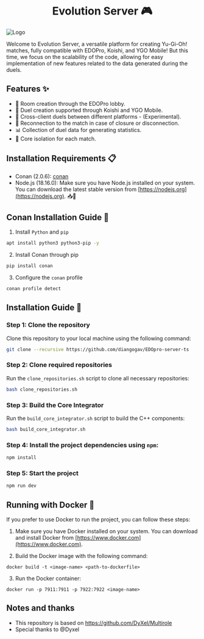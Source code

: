 <h1 align="center">Evolution Server 🎮</h1>


![Logo](https://raw.githubusercontent.com/diangogav/EDOpro-server-ts/main/assets/1.svg)

Welcome to Evolution Server, a versatile platform for creating Yu-Gi-Oh! matches, fully compatible with EDOPro, Koishi, and YGO Mobile! But this time, we focus on the scalability of the code, allowing for easy implementation of new features related to the data generated during the duels.

## Features ✨

- 🏰 Room creation through the EDOPro lobby.
- 📱 Duel creation supported through Koishi and YGO Mobile.
- 🧪 Cross-client duels between different platforms - (Experimental).
- 🔌 Reconnection to the match in case of closure or disconnection.
- 📊 Collection of duel data for generating statistics.
- 🚀 Core isolation for each match.

## Installation Requirements 📋

- Conan (2.0.6): [conan](https://conan.io/)
- Node.js (18.16.0): Make sure you have Node.js installed on your system. You can download the latest stable version from [https://nodejs.org](https://nodejs.org). 📥🚀

## Conan Installation Guide 🚀

1. Install `Python` and `pip`

```bash
apt install python3 python3-pip -y
```

2. Install Conan through pip

```bash
pip install conan
```

3. Configure the `conan` profile

```bash
conan profile detect
```

## Installation Guide 🚀

### Step 1: Clone the repository
Clone this repository to your local machine using the following command:
```bash
git clone --recursive https://github.com/diangogav/EDOpro-server-ts
```

### Step 2: Clone required repositories
Run the `clone_repositories.sh` script to clone all necessary repositories:
```bash
bash clone_repositories.sh
```

### Step 3: Build the Core Integrator
Run the `build_core_integrator.sh` script to build the C++ components:
```bash
bash build_core_integrator.sh
```

### Step 4: Install the project dependencies using `npm`:
```bash
npm install
```

### Step 5: Start the project
```bash
npm run dev
```

## Running with Docker 🐳

If you prefer to use Docker to run the project, you can follow these steps:

1. Make sure you have Docker installed on your system. You can download and install Docker from [https://www.docker.com](https://www.docker.com).

2. Build the Docker image with the following command:
```
docker build -t <image-name> <path-to-dockerfile>
```

3. Run the Docker container:
```
docker run -p 7911:7911 -p 7922:7922 <image-name>
```

## Notes and thanks

- This repository is based on https://github.com/DyXel/Multirole
- Special thanks to @Dyxel
